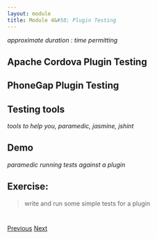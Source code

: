```yaml
---
layout: module
title: Module 4&#58; Plugin Testing
---
```


_approximate duration : time permitting_

## Apache Cordova Plugin Testing

## PhoneGap Plugin Testing

## Testing tools

_tools to help you, paramedic, jasmine, jshint_

## Demo

_paramedic running tests against a plugin_

## Exercise: 

> write and run some simple tests for a plugin

<!--In this step we'll add a [Framework7 Searchbar]((http://framework7.io/docs/searchbar.html) component to our results page to allow the user to search/filter the results with a matching string
entered by the user. This component is used to filter results *after* they are received. 

Below is the result on iOS and Android respectively:

   <img class="screenshot-md2" src="images/ios-searchbar.png"/>
   <img class="screenshot-md2" src="images/android-searchbar.png"/>
    
## Steps
1. Begin by opening your browser and reviewing the [Framework7 documentation](http://framework7.io/docs/searchbar.html) for the `searchbar` component.
1. Open `www/index.html` and locate this `results` template script tag since we'll be adding this new component to that page:
            ```
            <script type="text/template7" id="results">
            ```

2. The `searchbar` needs to be placed somewhere within a `.page` class and just before a `.page-content` class. In the results template, locate the `<div>` with the `.page` class and associated `.navbar`. 
Insert the following `searchbar` `<form>` element which contains an input field with a `clear` button just 
before the `<div>` with the `.page-content` class as shown in the image directly below it:

          <form class="searchbar">
              <div class="searchbar-input">
                  <input type="search" placeholder="Search">
                  <a href="#" class="searchbar-clear"></a>
              </div>      
          </form>

   <img class="screenshot2" src="images/search-loc.png"/>

2. Next, open the `www/js/myApp.js` file and add the following code block just above the `myApp.onPageInit('details', function(page) {..}))` function. 
This new function will run when the `results` page initializes and will initialize the `searchbar` component
with the parameters shown. Each of these parameters is set to a class name that you will apply in the HTML
elements to mark the elements that should be used for each scenario (what list to search, what data to search, 
what to display when found and not found etc): 

       myApp.onPageInit('results', function(page) {
           var mySearchbar = myApp.searchbar('.searchbar', {
               searchList: '.list-block-search',
               searchIn: '.item-content',
               found: '.searchbar-found',
               notFound: 'searchbar-not-found'
           })
       })   
       
       
   **Parameters**<br>
   
    - searchList - the class selector for the list containing the data to search
    - searchIn - set to the class selector for the content to be searched. Defaults to `.item-title` otherwise.
    - found - the class selector for the element or block to display with the matches found
    - notFound - the class selector for the element to display in the case where no matches were found
   
    >These parameters can also be initialized inline the HTML with `data-*` attributes. 
  See the [Framework7 docs on Pages](http://framework7.io/docs/pages.html) to learn more about the events that can be handled for a page.

3. Now go back into `www/index.html`  and add the `searchbar-found` class to the `<div>` element containing 
the list block, since it will create a filtered list using those same elements with the matched items:

        <div class="list-block media-list list-block-search searchbar-found">
        
4. Next add a new `<div>` element to show a message when no results are found, ensuring you specify the same class name you set in the 
searchbar init function. Add this new `<div>` just after the searchbar form (class name is 'searchbar-not-found' in this case).

        <div class="content-block searchbar-not-found">
               No matches found
        </div>

2. Lastly, add a new `<div>` element with the `searchbar-overlay` class to enable a dark overlay effect for the page content when the search bar is active. 
Add it just after the `searchbar-not-found` `<div>` added above.

        <div class="searchbar-overlay"></div>

-->

<div class="row" style="margin-top:40px;">
<div class="col-sm-12">
<a href="lesson3.html" class="btn btn-default"><i class="glyphicon glyphicon-chevron-left"></i> Previous</a>
<a href="lesson5.html" class="btn btn-default pull-right">Next <i class="glyphicon
glyphicon-chevron-right"></i></a>
</div>
</div>
